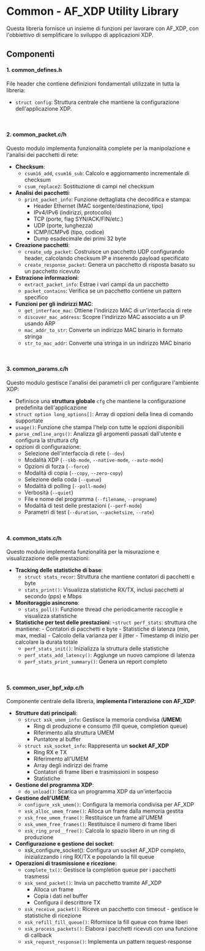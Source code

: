 # Common - AF_XDP Utility Library
Questa libreria fornisce un insieme di funzioni per lavorare con AF_XDP, con l'obbiettivo di semplificare lo sviluppo di applicazioni XDP.

## Componenti

#### 1. common_defines.h
File header che contiene definizioni fondamentali utilizzate in tutta la libreria:
- `struct config`: Struttura centrale che mantiene la configurazione dell'applicazione XDP.
<br/>

#### 2. common_packet.c/h
Questo modulo implementa funzionalità complete per la manipolazione e l'analisi dei pacchetti di rete:
- **Checksum**:
    - `csum16_add`, `csum16_sub`: Calcolo e aggiornamento incrementale di checksum
    - `csum_replace2`: Sostituzione di campi nel checksum
- **Analisi dei pacchetti**:
    - `print_packet_info`: Funzione dettagliata che decodifica e stampa:
        - Header Ethernet (MAC sorgente/destinazione, tipo)
        - IPv4/IPv6 (indirizzi, protocollo)
        - TCP (porte, flag SYN/ACK/FIN/etc.)
        - UDP (porte, lunghezza)
        - ICMP/ICMPv6 (tipo, codice)
        - Dump esadecimale dei primi 32 byte
- **Creazione pacchetti**:
    - `create_udp_packet`: Costruisce un pacchetto UDP configurando header, calcolando checksum IP e inserendo payload specificato
    - `create_response_packet`: Genera un pacchetto di risposta basato su un pacchetto ricevuto
- **Estrazione informazioni**:
    - `extract_packet_info`: Estrae i vari campi da un pacchetto    
    - `packet_contains`: Verifica se un pacchetto contiene un pattern specifico
- **Funzioni per gli indirizzi MAC**:
    - `get_interface_mac`: Ottiene l'indirizzo MAC di un'interfaccia di rete
    - `discover_mac_address`: Scopre l'indirizzo MAC associato a un IP usando ARP
    - `mac_addr_to_str`: Converte un indirizzo MAC binario in formato stringa
    - `str_to_mac_addr`: Converte una stringa in un indirizzo MAC binario
<br/>

#### 3. common_params.c/h
Questo modulo gestisce l'analisi dei parametri cli per configurare l'ambiente XDP:
- Definisce una **struttura globale** `cfg` che mantiene la configurazione predefinita dell'applicazione
- `struct option long_options[]`: Array di opzioni della linea di comando supportate
- `usage()`: Funzione che stampa l'help con tutte le opzioni disponibili
- `parse_cmdline_args()`: Analizza gli argomenti passati dall'utente e configura la struttura cfg
- opzioni di configurazione:
    - Selezione dell'interfaccia di rete (`--dev`)
    - Modalità XDP (`--skb-mode`, `--native-mode`, `--auto-mode`)
    - Opzioni di forza (`--force`)
    - Modalità di copia (`--copy`, `--zero-copy`)
    - Selezione della coda (`--queue`)
    - Modalità di polling (`--poll-mode`)
    - Verbosità (`--quiet`)
    - File e nome del programma (`--filename`, `--progname`)
    - Modalità di test delle prestazioni (`--perf-mode`)
    - Parametri di test (`--duration`, `--packetsize`, `--rate`)
<br/>

#### 4. common_stats.c/h
Questo modulo implementa funzionalità per la misurazione e visualizzazione delle prestazioni:
- **Tracking delle statistiche di base**:
    - `struct stats_recor`: Struttura che mantiene contatori di pacchetti e byte
    - `stats_print()`: Visualizza statistiche RX/TX, inclusi pacchetti al secondo (pps) e Mbps
- **Monitoraggio asincrono**:
    - `stats_poll()`: Funzione thread che periodicamente raccoglie e visualizza statistiche
- **Statistiche per test delle prestazioni**:
    -`struct perf_stats`: struttura che mantiene:
        - Contatori di pacchetti e byte
        - Statistiche di latenza (min, max, media)
        - Calcolo della varianza per il jitter
        - Timestamp di inizio per calcolare la durata totale
    - `perf_stats_init()`: Inizializza la struttura delle statistiche
    - `perf_stats_add_latency()`: Aggiunge un nuovo campione di latenza
    - `perf_stats_print_summary()`: Genera un report completo
<br/>

#### 5. common_user_bpf_xdp.c/h
Componente centrale della libreria, **implementa l'interazione con AF_XDP**:
- **Strutture dati principali**:
    - `struct xsk_umem_info`: Gestisce la memoria condivisa (**UMEM**)
        - Ring di produzione e consumo (fill queue, completion queue)
        - Riferimento alla struttura UMEM
        - Puntatore al buffer
    - `struct xsk_socket_info`: Rappresenta un **socket AF_XDP**
        - Ring RX e TX
        - Riferimento all'UMEM
        - Array degli indirizzi dei frame
        - Contatori di frame liberi e trasmissioni in sospeso 
        - Statistiche
- **Gestione del programma XDP**:
    - `do_unload()`: Scarica un programma XDP da un'interfaccia
- **Gestione dell'UMEM**:
    - `configure_xsk_umem()`: Configura la memoria condivisa per AF_XDP
    - `xsk_alloc_umem_frame()`: Alloca un frame dalla memoria gestita
    - `xsk_free_umem_frame()`: Restituisce un frame all'UMEM
    - `xsk_umem_free_frames()`: Restituisce il numero di frame liberi
    - `xsk_ring_prod__free()`: Calcola lo spazio libero in un ring di produzione
- **Configurazione e gestione dei socket**:
    - xsk_configure_socket(): Configura un socket AF_XDP completo, inizializzando i ring RX/TX e popolando la fill queue
- **Operazioni di trasmissione e ricezione**:
    - `complete_tx()`: Gestisce la completion queue per i pacchetti trasmessi
    - `xsk_send_packet()`: Invia un pacchetto tramite AF_XDP
        - Alloca un frame
        - Copia i dati nel buffer
        - Configura il descrittore TX
    - `xsk_receive_packet()`: Riceve un pacchetto con timeout - gestisce le statistiche di ricezione
    - `xsk_refill_fill_queue()`: Rifornisce la fill queue con frame liberi
    - `xsk_process_packets()`: Elabora i pacchetti ricevuti con una funzione di callback
    - `xsk_request_response()`: Implementa un pattern request-response
<br/>

